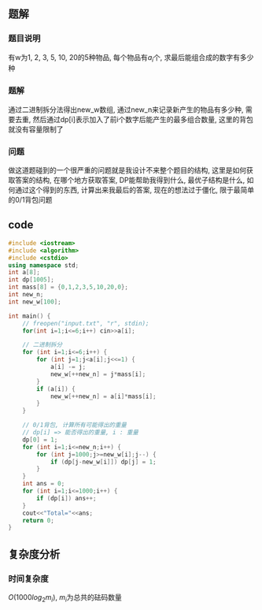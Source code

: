## 题解

### 题目说明

有w为1, 2, 3, 5, 10, 20的5种物品, 每个物品有$a_i$个, 求最后能组合成的数字有多少种

### 题解

通过二进制拆分法得出new_w数组, 通过new_n来记录新产生的物品有多少种, 需要去重, 然后通过dp[i]表示加入了前i个数字后能产生的最多组合数量, 这里的背包就没有容量限制了 

### 问题

做这道题碰到的一个很严重的问题就是我设计不来整个题目的结构, 这里是如何获取答案的结构, 在哪个地方获取答案, DP能帮助我得到什么, 最优子结构是什么, 如何通过这个得到的东西, 计算出来我最后的答案, 现在的想法过于僵化, 限于最简单的0/1背包问题

## code

```cpp
#include <iostream>
#include <algorithm>
#include <cstdio>
using namespace std;
int a[8];
int dp[1005];
int mass[8] = {0,1,2,3,5,10,20,0};
int new_n;
int new_w[100];

int main() {
    // freopen("input.txt", "r", stdin);
    for(int i=1;i<=6;i++) cin>>a[i];

    // 二进制拆分
    for (int i=1;i<=6;i++) {
        for (int j=1;j<a[i];j<<=1) {
            a[i] -= j;
            new_w[++new_n] = j*mass[i];
        }
        if (a[i]) {
            new_w[++new_n] = a[i]*mass[i];
        }
    }

    // 0/1背包, 计算所有可能得出的重量
    // dp[i] => 能否得出的重量, i : 重量
    dp[0] = 1;
    for (int i=1;i<=new_n;i++) {
        for (int j=1000;j>=new_w[i];j--) {
            if (dp[j-new_w[i]]) dp[j] = 1;
        }
    }
    int ans = 0;
    for (int i=1;i<=1000;i++) {
        if (dp[i]) ans++;
    }
    cout<<"Total="<<ans;
    return 0;
}
```

## 复杂度分析

### 时间复杂度

$O(1000log_2m_i)$, $m_i$为总共的砝码数量